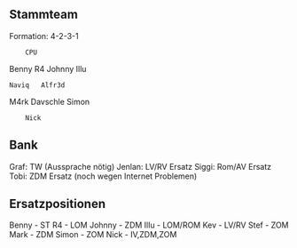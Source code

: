 Stammteam
---
Formation: 4-2-3-1


        CPU

Benny  R4  Johnny  Illu

    Naviq   Alfr3d

M4rk    Davschle    Simon 

        Nick



Bank
---
Graf: TW (Aussprache nötig)
Jenlan: LV/RV Ersatz
Siggi: Rom/AV Ersatz
Tobi: ZDM Ersatz (noch wegen Internet Problemen)


Ersatzpositionen
---
Benny   - ST
R4      - LOM
Johnny  - ZDM
Illu    - LOM/ROM
Kev     - LV/RV
Stef    - ZOM
Mark    - ZDM
Simon   - ZOM
Nick    - IV,ZDM,ZOM
